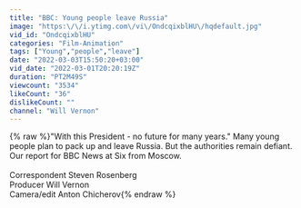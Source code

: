 ```yaml
---
title: "BBC: Young people leave Russia"
image: "https:\/\/i.ytimg.com\/vi\/OndcqixblHU\/hqdefault.jpg"
vid_id: "OndcqixblHU"
categories: "Film-Animation"
tags: ["Young","people","leave"]
date: "2022-03-03T15:50:20+03:00"
vid_date: "2022-03-01T20:20:19Z"
duration: "PT2M49S"
viewcount: "3534"
likeCount: "36"
dislikeCount: ""
channel: "Will Vernon"
---
```

{% raw %}&quot;With this President - no future for many years.&quot; Many young people plan to pack up and leave Russia. But the authorities remain defiant. Our report for BBC News at Six from Moscow.<br /><br />Correspondent Steven Rosenberg<br />Producer Will Vernon<br />Camera/edit Anton Chicherov{% endraw %}
